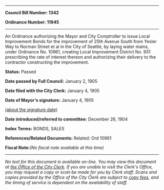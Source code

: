 

********

**Council Bill Number: 1342**
   
**Ordinance Number: 11945**
********

 An Ordinance authorizing the Mayor and City Comptroller to issue Local Improvement Bonds for the improvement of 25th Avenue South from Yesler Way to Norman Street et al in the City of Seattle, by laying water mains, under Ordinance No. 10961, creating Local Improvement District No. 931 prescribing the rate of interest thereon and authorizing their delivery to the contractor constructing the improvement.

**Status:** Passed
   
**Date passed by Full Council:** January 2, 1905
   
**Date filed with the City Clerk:** January 4, 1905
   
**Date of Mayor's signature:** January 4, 1905
   
[(about the signature date)](/~public/approvaldate.htm)
   
   
   
**Date introduced/referred to committee:** December 26, 1904
   
   
**Index Terms:** BONDS, SALES

**References/Related Documents:** Related: Ord 10961

**Fiscal Note:**_(No fiscal note available at this time)_
********

_No text for this document is available on-line. You may view this document at [the Office of the City Clerk](http://www.seattle.gov/leg/clerk/contactUs.htm). If you are unable to visit the Clerk's Office, you may request a copy or scan be made for you by Clerk staff. Scans and copies provided by the Office of the City Clerk are subject to [copy fees](http://clerk.seattle.gov/~public/clerkfees.htm), and the timing of service is dependent on the availability of staff._

